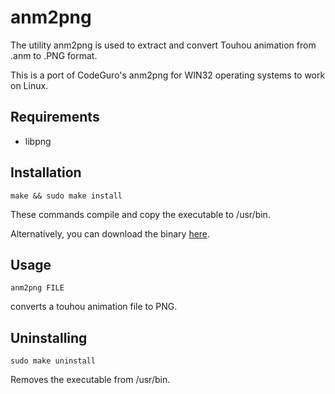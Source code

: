 # anm2png

The utility anm2png is used to extract and convert Touhou animation from .anm to .PNG format.

This is a port of CodeGuro's anm2png for WIN32 operating systems to work on Linux.

## Requirements
* libpng

## Installation
    make && sudo make install
These commands compile and copy the executable to /usr/bin.

Alternatively, you can download the binary [here](https://github.com/roikale/anm2png-linux/releases/latest).

## Usage
    anm2png FILE
converts a touhou animation file to PNG.

## Uninstalling
    sudo make uninstall
Removes the executable from /usr/bin.
